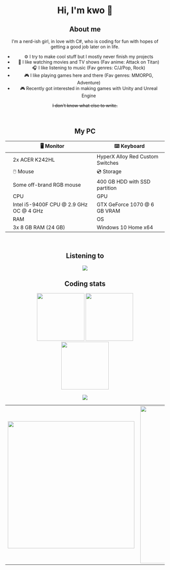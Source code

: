 # <div align="center">Hi, I'm kwo 🌸</div>

<!-- About Me -->
## <div align="center">About me</div>

<div align="center">
  <p>I'm a nerd-ish girl, in love with C#, who is coding for fun with hopes of getting a good job later on in life.</p>
  
  <ul style="display: table;">
    <li>⚙️ I try to make cool stuff but I mostly never finish my projects</li>
    <li>🎥 I like watching movies and TV shows (Fav anime: Attack on Titan)</li>
    <li>🎧 I like listening to music (Fav genres: C/J/Pop, Rock)</li>
    <li>🎮 I like playing games here and there (Fav genres: MMORPG, Adventure)</li>
    <li>🎮 Recently got interested in making games with Unity and Unreal Engine</li>
  </ul>  
  
  <p><strike>I don't know what else to write.</strike></p>
</div>
<!-- About Me -->

<br />

<!-- PC -->
## <div align="center">My PC</div>

<div align="center">
  <table class="tg">
  <thead>
    <tr>
      <th class="tg-o1jl"></th>
      <th class="tg-o1jl">🖥️ Monitor</th>
      <th class="tg-o1jl">⌨️ Keyboard</th>
    </tr>
  </thead>
  <tbody>
    <tr>
      <td class="tg-umm4"></td>
      <td class="tg-umm4">2x ACER K242HL</td>
      <td class="tg-umm4">HyperX Alloy Red Custom Switches</td>
    </tr>
    <tr>
      <td class="tg-o1jl"></td>
      <td class="tg-o1jl">🖱️ Mouse</td>
      <td class="tg-o1jl">💿 Storage</td>
    </tr>
    <tr>
      <td class="tg-umm4"></td>
      <td class="tg-umm4">Some off-brand RGB mouse</td>
      <td class="tg-umm4">400 GB HDD with SSD partition</td>
    </tr>
    <tr>
      <td class="tg-o1jl"></td>
      <td class="tg-o1jl">CPU</td>
      <td class="tg-o1jl">GPU</td>
    </tr>
    <tr>
      <td class="tg-umm4"></td>
      <td class="tg-umm4">Intel i5-9400F CPU @ 2.9 GHz OC @ 4 GHz</td>
      <td class="tg-umm4">GTX GeForce 1070 @ 6 GB VRAM</td>
    </tr>
    <tr>
      <td class="tg-o1jl"></td>
      <td class="tg-o1jl">RAM</td>
      <td class="tg-o1jl">OS</td>
    </tr>
    <tr>
      <td class="tg-umm4"></td>
      <td class="tg-umm4">3x 8 GB RAM (24 GB)</td>
      <td class="tg-umm4">Windows 10 Home x64</td>
    </tr>
  </tbody>
  </table>
</div>
<!-- PC -->

<br />

<!-- Spotify -->
## <div align="center">Listening to</div>

<div align="center">
  <img src="https://spotify-github-profile.vercel.app/api/view?uid=948gaxqqryetkwyhbb8arr67m&cover_image=false" />
</div>
<!-- Spotify -->

<div align="center">
  <h2>Coding stats</h2>
  
  <img src="https://github-readme-stats.vercel.app/api?username=kageroukw&theme=material-palenight&count_private=true" height="150px;" />
  
  <img src="https://github-readme-stats.vercel.app/api/wakatime/?username=minato&theme=material-palenight&layout=compact" height="150px;" />
</div>

<div align="center">
  <img src="https://github-readme-stats.vercel.app/api/top-langs/?username=kageroukw&theme=material-palenight&layout=compact" height="150px;" />
</div>
<br />
<div align="center">
  <img src="https://komarev.com/ghpvc/?username=kageroukw&color=ff69b4&style=flat-square&label=Profile+Visits" />
  
  <center>
    <table>
      <tr>
          <td><img width="400px" align="left" src="https://github-readme-stats.vercel.app/api?username=kageroukw&theme=material-palenight&count_private=true" /></td>
          <td><img width="495px" align="left" src="https://github-readme-stats.vercel.app/api/wakatime/?username=minato&theme=material-palenight&layout=compact"/></td>
          <td><img width="495px" align="left" src="https://github-readme-stats.vercel.app/api/top-langs/?username=kageroukw&theme=material-palenight&layout=compact"/></td>
      </tr>   
    </table>
  </center>
</div>
